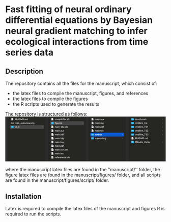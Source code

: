 # Fast fitting of neural ordinary differential equations by Bayesian neural gradient matching to infer ecological interactions from time series data

## Description

The repository contains all the files for the manuscript, which consist of: 
* the latex files to compile the manuscript, figures, and references
* the latex files to compile the figures
* the R scripts used to generate the results

The repository is structured as follows:
![alt text](https://github.com/WillemBonnaffe/NODEBNGM/blob/main/examples/MEE_2023/repo_overview.png)

where the manuscript latex files are found in the ’’manuscript/’’ folder, the figure latex files are found in the manuscript/figures/ folder, and all scripts are found in the manuscript/figures/script/ folder.


## Installation

Latex is required to compile the latex files of the manuscript and figures
R is required to run the scripts.
